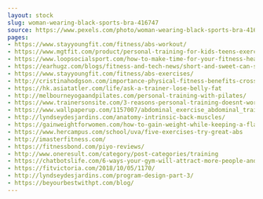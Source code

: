 ```yaml
---
layout: stock
slug: woman-wearing-black-sports-bra-416747
source: https://www.pexels.com/photo/woman-wearing-black-sports-bra-416747/
pages:
- https://www.stayyoungfit.com/fitness/abs-workout/
- https://www.mgtfit.com/product/personal-training-for-kids-teens-exercise-for-excellence/
- https://www.loopsocialsport.com/how-to-make-time-for-your-fitness-health/
- https://earhugz.com/blogs/fitness-and-tech-news/short-and-sweet-can-shorter-workouts-get-you-fit
- https://www.stayyoungfit.com/fitness/abs-exercises/
- http://cristinahodgson.com/importance-physical-fitness-benefits-cross-training/
- https://hk.asiatatler.com/life/ask-a-trainer-lose-belly-fat
- http://melbourneyogaandpilates.com/personal-training-with-pilates/
- https://www.trainersonsite.com/3-reasons-personal-training-doesnt-work/
- https://www.wallpaperup.com/1157007/abdominal_exercise_abdominal_trainer_action_active_activity_adult_agility_athlete_balance_belly_body_body_building_brawny_dark_exercise.html
- http://lyndseydesjardins.com/anatomy-intrinsic-back-muscles/
- https://gainweightforwomen.com/how-to-gain-weight-while-keeping-a-flat-stomach
- https://www.hercampus.com/school/uva/five-exercises-try-great-abs
- http://imasterfitness.com/
- https://fitnessbond.com/piyo-reviews/
- http://www.oneresult.com/category/post-categories/training
- https://chatbotslife.com/6-ways-your-gym-will-attract-more-people-and-make-more-money-with-a-chatbot-4f1586d5befd
- https://fitvictoria.com/2018/10/05/1170/
- http://lyndseydesjardins.com/program-design-part-3/
- https://beyourbestwithpt.com/blog/
---
```

